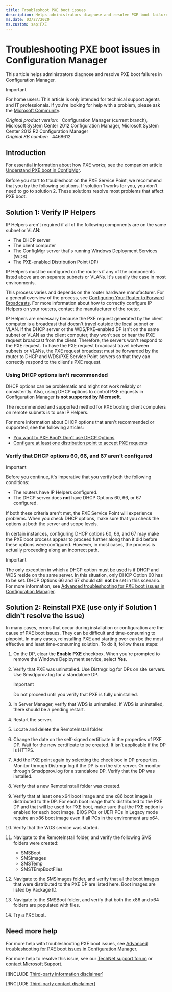 ```yaml
---
title: Troubleshoot PXE boot issues
description: Helps administrators diagnose and resolve PXE boot failures in Configuration Manager.
ms.date: 03/27/2020
ms.custom: sap:PXE
---
```

# Troubleshooting PXE boot issues in Configuration Manager

This article helps administrators diagnose and resolve PXE boot failures in Configuration Manager.

> [!IMPORTANT]
> For home users: This article is only intended for technical support agents and IT professionals. If you're looking for help with a problem, please ask the [Microsoft Community](https://answers.microsoft.com/).

_Original product version:_ &nbsp; Configuration Manager (current branch), Microsoft System Center 2012 Configuration Manager, Microsoft System Center 2012 R2 Configuration Manager  
_Original KB number:_ &nbsp; 4468612

## Introduction

For essential information about how PXE works, see the companion article [Understand PXE boot in ConfigMgr](understand-pxe-boot.md).

Before you start to troubleshoot on the PXE Service Point, we recommend that you try the following solutions. If solution 1 works for you, you don't need to go to solution 2. These solutions resolve most problems that affect PXE boot.

## Solution 1: Verify IP Helpers

IP Helpers aren't required if all of the following components are on the same subnet or VLAN:

- The DHCP server
- The client computer
- The ConfigMgr server that's running Windows Deployment Services (WDS)
- The PXE-enabled Distribution Point (DP)

IP Helpers must be configured on the routers if any of the components listed above are on separate subnets or VLANs. It's usually the case in most environments.

This process varies and depends on the router hardware manufacturer. For a general overview of the process, see [Configuring Your Router to Forward Broadcasts](/previous-versions/windows/it-pro/windows-server-2008-R2-and-2008/cc732351(v=ws.10)#configuring-your-router-to-forward-broadcasts-recommended). For more information about how to correctly configure IP Helpers on your routers, contact the manufacturer of the router.

IP Helpers are necessary because the PXE request generated by the client computer is a broadcast that doesn't travel outside the local subnet or VLAN. If the DHCP server or the WDS/PXE-enabled DP isn't on the same subnet or VLAN as the client computer, they won't see or hear the PXE request broadcast from the client. Therefore, the servers won't respond to the PXE request. To have the PXE request broadcast travel between subnets or VLANs, the PXE request broadcast must be forwarded by the router to DHCP and WDS/PXE Service Point servers so that they can correctly respond to the client's PXE request.

### Using DHCP options isn't recommended

DHCP options can be problematic and might not work reliably or consistently. Also, using DHCP options to control PXE requests in Configuration Manager **is not supported by Microsoft**.

The recommended and supported method for PXE booting client computers on remote subnets is to use IP Helpers.

For more information about DHCP options that aren't recommended or supported, see the following articles:

- [You want to PXE Boot? Don't use DHCP Options](https://techcommunity.microsoft.com/t5/Configuration-Manager-Blog/You-want-to-PXE-Boot-Don-t-use-DHCP-Options/ba-p/275562)
- [Configure at least one distribution point to accept PXE requests](/configmgr/osd/deploy-use/use-pxe-to-deploy-windows-over-the-network#BKMK_Configure)

### Verify that DHCP options 60, 66, and 67 aren't configured

> [!IMPORTANT]
> Before you continue, it's imperative that you verify both the following conditions:
>
> - The routers have IP Helpers configured.
> - The DHCP server does **not** have DHCP Options 60, 66, or 67 configured.

If both these criteria aren't met, the PXE Service Point will experience problems. When you check DHCP options, make sure that you check the options at both the server and scope levels.

In certain instances, configuring DHCP options 60, 66, and 67 may make the PXE boot process appear to proceed further along than it did before these options were configured. However, in most cases, the process is actually proceeding along an incorrect path.

> [!IMPORTANT]
> The only exception in which a DHCP option must be used is if DHCP and WDS reside on the same server. In this situation, only DHCP Option 60 has to be set. DHCP Options 66 and 67 should still **not** be set in this scenario. For more information, see [Advanced troubleshooting for PXE boot issues in Configuration Manager](advanced-troubleshooting-pxe-boot.md).

## Solution 2: Reinstall PXE (use only if Solution 1 didn't resolve the issue)

In many cases, errors that occur during installation or configuration are the cause of PXE boot issues. They can be difficult and time-consuming to pinpoint. In many cases, reinstalling PXE and starting over can be the most effective and least time-consuming solution. To do it, follow these steps:

1. On the DP, clear the **Enable PXE** checkbox. When you're prompted to remove the Windows Deployment service, select **Yes**.
2. Verify that PXE was uninstalled. Use Distmgr.log for DPs on site servers. Use Smsdpprov.log for a standalone DP.

   > [!IMPORTANT]
   > Do not proceed until you verify that PXE is fully uninstalled.

3. In Server Manager, verify that WDS is uninstalled. If WDS is uninstalled, there should be a pending restart.
4. Restart the server.
5. Locate and delete the RemoteInstall folder.
6. Change the date on the self-signed certificate in the properties of PXE DP. Wait for the new certificate to be created. It isn't applicable if the DP is HTTPS.
7. Add the PXE point again by selecting the check box in DP properties. Monitor through Distrmgr.log if the DP is on the site server. Or monitor through Smsdpprov.log for a standalone DP. Verify that the DP was installed.
8. Verify that a new RemoteInstall folder was created.
9. Verify that at least one x64 boot image and one x86 boot image is distributed to the DP. For each boot image that's distributed to the PXE DP and that will be used for PXE boot, make sure that the PXE option is enabled for each boot image. BIOS PCs or UEFI PCs in Legacy mode require an x86 boot image even if all PCs in the environment are x64.
10. Verify that the WDS service was started.
11. Navigate to the RemoteInstall folder, and verify the following SMS folders were created:
    - SMSBoot
    - SMSImages
    - SMSTemp
    - SMSTEmpBootFiles
12. Navigate to the SMSImages folder, and verify that all the boot images that were distributed to the PXE DP are listed here. Boot images are listed by Package ID.
13. Navigate to the SMSBoot folder, and verify that both the x86 and x64 folders are populated with files.
14. Try a PXE boot.

## Need more help

For more help with troubleshooting PXE boot issues, see [Advanced troubleshooting for PXE boot issues in Configuration Manager](advanced-troubleshooting-pxe-boot.md).

For more help to resolve this issue, see our [TechNet support forum](https://social.technet.microsoft.com/Forums/home?forum=configmanagerosd&filter=alltypes&sort=lastpostdesc) or [contact Microsoft Support](https://support.microsoft.com/).

[!INCLUDE [Third-party information disclaimer](../../../includes/third-party-disclaimer.md)]

[!INCLUDE [Third-party contact disclaimer](../../../includes/third-party-contact-disclaimer.md)]
